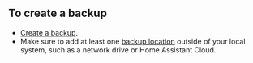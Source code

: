 <!--- Steps required to create backup. Applies to both Home Assistant Green and Yellow.
 Links to Home Assistant documentation. No new information here. -->

## To create a backup

- [Create a backup](https://www.home-assistant.io/common-tasks/general/#backups).
- Make sure to add at least one [backup location](https://www.home-assistant.io/common-tasks/general/#defining-backup-locations) outside of your local system, such as a network drive or Home Assistant Cloud.

